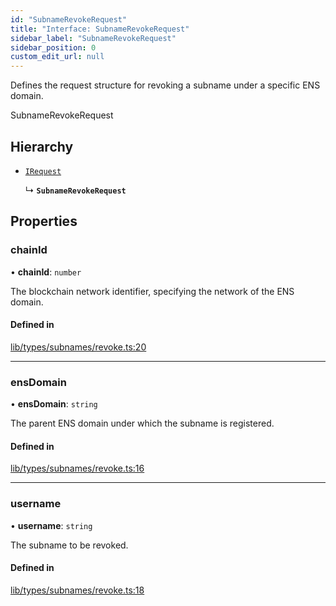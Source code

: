 ```yaml
---
id: "SubnameRevokeRequest"
title: "Interface: SubnameRevokeRequest"
sidebar_label: "SubnameRevokeRequest"
sidebar_position: 0
custom_edit_url: null
---
```


Defines the request structure for revoking a subname under a specific ENS domain.

 SubnameRevokeRequest

## Hierarchy

- [`IRequest`](IRequest.md)

  ↳ **`SubnameRevokeRequest`**

## Properties

### chainId

• **chainId**: `number`

The blockchain network identifier, specifying the network of the ENS domain.

#### Defined in

[lib/types/subnames/revoke.ts:20](https://github.com/JustaName-id/JustaName-sdk/blob/1dd4ff6/packages/@justaname.id/sdk/src/lib/types/subnames/revoke.ts#L20)

___

### ensDomain

• **ensDomain**: `string`

The parent ENS domain under which the subname is registered.

#### Defined in

[lib/types/subnames/revoke.ts:16](https://github.com/JustaName-id/JustaName-sdk/blob/1dd4ff6/packages/@justaname.id/sdk/src/lib/types/subnames/revoke.ts#L16)

___

### username

• **username**: `string`

The subname to be revoked.

#### Defined in

[lib/types/subnames/revoke.ts:18](https://github.com/JustaName-id/JustaName-sdk/blob/1dd4ff6/packages/@justaname.id/sdk/src/lib/types/subnames/revoke.ts#L18)

